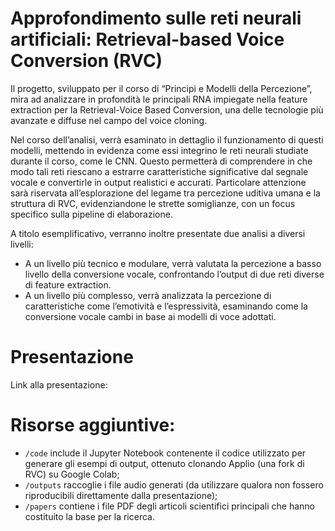 # Approfondimento sulle reti neurali artificiali: Retrieval-based Voice Conversion (RVC)

Il progetto, sviluppato per il corso di “Principi e Modelli della Percezione”, mira ad analizzare in profondità le principali RNA impiegate nella feature extraction per la Retrieval-Voice Based Conversion, una delle tecnologie più avanzate e diffuse nel campo del voice cloning.

Nel corso dell’analisi, verrà esaminato in dettaglio il funzionamento di questi modelli, mettendo in evidenza come essi integrino le reti neurali studiate durante il corso, come le CNN. Questo permetterà di comprendere in che modo tali reti riescano a estrarre caratteristiche significative dal segnale vocale e convertirle in output realistici e accurati. Particolare attenzione sarà riservata all’esplorazione del legame tra percezione uditiva umana e la struttura di RVC, evidenziandone le strette somiglianze, con un focus specifico sulla pipeline di elaborazione.

A titolo esemplificativo, verranno inoltre presentate due analisi a diversi livelli:

* A un livello più tecnico e modulare, verrà valutata la percezione a basso livello della conversione vocale, confrontando l’output di due reti diverse di feature extraction.
* A un livello più complesso, verrà analizzata la percezione di caratteristiche come l’emotività e l’espressività, esaminando come la conversione vocale cambi in base ai modelli di voce adottati.


# Presentazione

Link alla presentazione: 

# Risorse aggiuntive:
* `/code` include il Jupyter Notebook contenente il codice utilizzato per generare gli esempi di output, ottenuto clonando Applio (una fork di RVC) su Google Colab;
* `/outputs` raccoglie i file audio generati (da utilizzare qualora non fossero riproducibili direttamente dalla presentazione);
* `/papers` contiene i file PDF degli articoli scientifici principali che hanno costituito la base per la ricerca.



